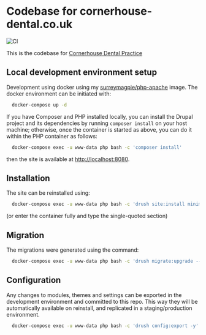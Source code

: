 # Codebase for cornerhouse-dental.co.uk

![CI](https://github.com/surreymagpie/cornerhouse-dental.co.uk/workflows/CI/badge.svg)

This is the codebase for [Cornerhouse Dental Practice](www.cornerhouse-dental.co.uk)

## Local development environment setup

Development using docker using my [surreymagpie/php-apache](https://www.github.com/surreymagpie/php-apache) image. The docker environment can be initiated with:

```bash
  docker-compose up -d
```

If you have Composer and PHP installed locally, you can install the Drupal project and its dependencies by running `composer install` on your host machine; otherwise, once the container is started as above, you can do it within the PHP container as follows:

```bash
  docker-compose exec -u www-data php bash -c 'composer install'
```

then the site is available at [http://localhost:8080](http://localhost:8080).

## Installation

The site can be reinstalled using:

```bash
  docker-compose exec -u www-data php bash -c 'drush site:install minimal --db-url="mysql://drupal:drupal@db:3306/drupal" --site-name="Cornerhouse Dental Practice" --existing-config -y'
```

(or enter the container fully and type the single-quoted section)

## Migration

The migrations were generated using the command:

```bash
  docker-compose exec -u www-data php bash -c 'drush migrate:upgrade --legacy-db-key=drupal7 --legacy-root=../d7.cornerhouse-dental.co.uk --configure-only'
```

## Configuration

Any changes to modules, themes and settings can be exported in the development environment and committed to this repo. This way they will be automatically available on reinstall, and replicated in a staging/production environment.

```bash
  docker-compose exec -u www-data php bash -c 'drush config:export -y'
```
